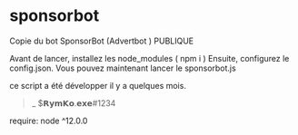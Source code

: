 # sponsorbot
Copie du bot SponsorBot (Advertbot ) PUBLIQUE


Avant de lancer, installez les node_modules ( npm i )
Ensuite, configurez le config.json.
Vous pouvez maintenant lancer le sponsorbot.js

ce script a été développer il y a quelques mois.

>_ $𝗥𝘆𝗺𝗞𝗼.𝗲𝘅𝗲#1234

require:
node ^12.0.0
